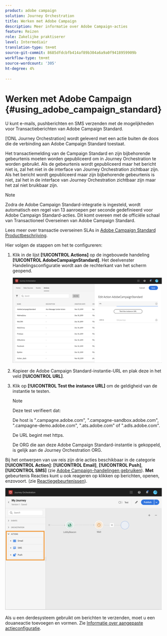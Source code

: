 ```yaml
---
product: adobe campaign
solution: Journey Orchestration
title: Werken met Adobe Campaign
description: Meer informatie over Adobe Campaign-acties
feature: Reizen
role: Zakelijke praktiserer
level: Intermediair
translation-type: tm+mt
source-git-commit: 8685dfdcbfb414af89b304a6a9a0f9418959909b
workflow-type: tm+mt
source-wordcount: '305'
ht-degree: 4%

---
```



# Werken met Adobe Campaign {#using_adobe_campaign_standard}

U kunt e-mails, pushberichten en SMS verzenden met de mogelijkheden voor Transactieberichten van Adobe Campaign Standard.

[!DNL Journey Orchestration] wordt geleverd met een actie buiten de doos die de verbinding aan Adobe Campaign Standard toestaat.

Het transactiemelding van de Campaign Standard en zijn bijbehorende gebeurtenis moeten worden gepubliceerd om in Journey Orchestration te worden gebruikt. Als de gebeurtenis wordt gepubliceerd maar het bericht niet is, zal het niet in de interface van Journey Orchestration zichtbaar zijn. Als het bericht wordt gepubliceerd maar zijn bijbehorende gebeurtenis is niet, zal het in de interface van Journey Orchestration zichtbaar zijn maar het zal niet bruikbaar zijn.

>[!NOTE]
>
>Zodra de Adobe Campaign Standard-integratie is ingesteld, wordt automatisch een regel van 13 aanroepen per seconde gedefinieerd voor Adobe Campaign Standard-acties. Dit komt overeen met de officiële schaal van Transactioneel Overseinen van Adobe Campaign Standard.
>
>Lees meer over transactie overseinen SLAs in [Adobe Campaign Standard Productbeschrijving](https://helpx.adobe.com/nl/legal/product-descriptions/campaign-standard.html).

Hier volgen de stappen om het te configureren:

1. Klik in de lijst **[!UICONTROL Actions]** op de ingebouwde handeling **[!UICONTROL AdobeCampaignStandard]**. Het deelvenster Handelingsconfiguratie wordt aan de rechterkant van het scherm geopend.

   ![](../assets/actioncampaign.png)

1. Kopieer de Adobe Campaign Standard-instantie-URL en plak deze in het veld **[!UICONTROL URL]**.

1. Klik op **[!UICONTROL Test the instance URL]** om de geldigheid van de instantie te testen.

   >[!NOTE]
   >
   >Deze test verifieert dat:
   >
   >De host is &quot;.campagne.adobe.com&quot;, &quot;.campagne-sandbox.adobe.com&quot;, &quot;.campagne-demo.adobe.com&quot;, &quot;.ats.adobe.com&quot; of &quot;.adls.adobe.com&quot;.
   >
   >De URL begint met https.
   >
   >De ORG die aan deze Adobe Campaign Standard-instantie is gekoppeld, is gelijk aan de Journey Orchestration ORG.

Bij het ontwerpen van uw reis zijn drie acties beschikbaar in de categorie **[!UICONTROL Action]**: **[!UICONTROL Email]**, **[!UICONTROL Push]**, **[!UICONTROL SMS]** (zie [Adobe Campaign-handelingen gebruiken](../building-journeys/using-adobe-campaign-actions.md)). **Met** gebeurtenis Reacties kunt u ook reageren op klikken op berichten, openen, enzovoort. (zie [Reactiegebeurtenissen](../building-journeys/reaction-events.md)).

![](../assets/journey58.png)

Als u een derdesysteem gebruikt om berichten te verzenden, moet u een douaneactie toevoegen en vormen. Zie [Informatie over aangepaste actieconfiguratie](../action/about-custom-action-configuration.md).
